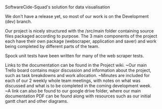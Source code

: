 SoftwareCide-Squad's solution for data visualisation

We don't have a release yet, so most of our work is on the Development (dev) branch.

Our project is nicely structured with the /src/main folder containing source files
 packaged according to purpose.
The 3 main components of the project each have their own package (webscraper, application and saver) 
and work being completed by different parts of the team.

Spock unit tests have been written for many of the web scraper tests.

Links to the documentation can be found in the Project wiki.
~Our main Trello board contains major discussion and information about the project, such
 as task breakdowns and work allocation.
~Minutes are included for each of our 2 weekly whole team meetings, with notes on what
 was discussed and what is to be completed in the coming development week.
~A link can also be found to our google drive folder, where our main documentation PDF can
 be found along with resources such as our initial gantt chart and other diagrams.

 

